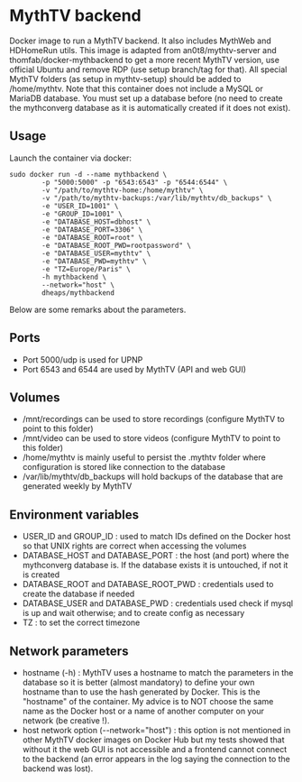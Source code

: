 MythTV backend
==============

Docker image to run a MythTV backend. It also includes MythWeb and HDHomeRun utils.
This image is adapted from an0t8/mythtv-server and thomfab/docker-mythbackend to get a more recent MythTV version, use official Ubuntu and remove RDP (use setup 
branch/tag for that). All special MythTV folders (as setup in mythtv-setup) should be added to /home/mythtv.
Note that this container does not include a MySQL or MariaDB database. You must set up a database before (no need to create the mythconverg database as it is automatically created if it does not exist).

## Usage

Launch the container via docker:
```
sudo docker run -d --name mythbackend \
        -p "5000:5000" -p "6543:6543" -p "6544:6544" \
        -v "/path/to/mythtv-home:/home/mythtv" \
        -v "/path/to/mythtv-backups:/var/lib/mythtv/db_backups" \
        -e "USER_ID=1001" \
        -e "GROUP_ID=1001" \
        -e "DATABASE_HOST=dbhost" \
        -e "DATABASE_PORT=3306" \
        -e "DATABASE_ROOT=root" \
        -e "DATABASE_ROOT_PWD=rootpassword" \
        -e "DATABASE_USER=mythtv" \
        -e "DATABASE_PWD=mythtv" \
        -e "TZ=Europe/Paris" \
        -h mythbackend \
        --network="host" \
        dheaps/mythbackend
```

Below are some remarks about the parameters.

## Ports

* Port 5000/udp is used for UPNP
* Port 6543 and 6544 are used by MythTV (API and web GUI)

## Volumes

* /mnt/recordings can be used to store recordings (configure MythTV to point to this folder)
* /mnt/video can be used to store videos (configure MythTV to point to this folder)
* /home/mythtv is mainly useful to persist the .mythtv folder where configuration is stored like connection to the database
* /var/lib/mythtv/db_backups will hold backups of the database that are generated weekly by MythTV

## Environment variables

* USER_ID and GROUP_ID : used to match IDs defined on the Docker host so that UNIX rights are correct when accessing the volumes
* DATABASE_HOST and DATABASE_PORT : the host (and port) where the mythconverg database is. If the database exists it is untouched, if not it is created
* DATABASE_ROOT and DATABASE_ROOT_PWD : credentials used to create the database if needed
* DATABASE_USER and DATABASE_PWD : credentials used check if mysql is up and wait otherwise; and to create config as necessary 
* TZ : to set the correct timezone

## Network parameters

* hostname (-h) : MythTV uses a hostname to match the parameters in the database so it is better (almost mandatory) to define your own hostname than to use the hash generated by Docker. This is the "hostname" of the container. My advice is to NOT choose the same name as the Docker host or a name of another computer on your network (be creative !).
* host network option (--network="host") : this option is not mentioned in other MythTV docker images on Docker Hub but my tests showed that without it the web GUI is not accessible and a frontend cannot connect to the backend (an error appears in the log saying the connection to the backend was lost).
